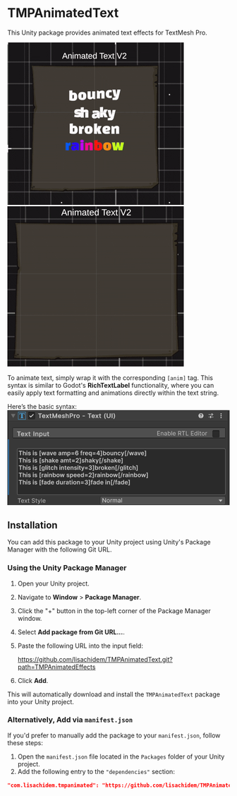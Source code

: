 # TMPAnimatedText

This Unity package provides animated text effects for TextMesh Pro.

![Feature Animation](assets/images/tmp_animated_1.gif)
![Feature Animation](assets/images/tmp_animated_2.gif)


To animate text, simply wrap it with the corresponding `[anim]` tag. This syntax is similar to Godot's **RichTextLabel** functionality, where you can easily apply text formatting and animations directly within the text string.


Here’s the basic syntax:
![Feature Animation](assets/images/tmp_animated_3.png)

## Installation

You can add this package to your Unity project using Unity's Package Manager with the following Git URL.

### Using the Unity Package Manager

1. Open your Unity project.
2. Navigate to **Window** > **Package Manager**.
3. Click the "+" button in the top-left corner of the Package Manager window.
4. Select **Add package from Git URL...**.
5. Paste the following URL into the input field:

   https://github.com/lisachidem/TMPAnimatedText.git?path=TMPAnimatedEffects
   
7. Click **Add**.

This will automatically download and install the `TMPAnimatedText` package into your Unity project.

### Alternatively, Add via `manifest.json`

If you'd prefer to manually add the package to your `manifest.json`, follow these steps:

1. Open the `manifest.json` file located in the `Packages` folder of your Unity project.
2. Add the following entry to the `"dependencies"` section:
```json
"com.lisachidem.tmpanimated": "https://github.com/lisachidem/TMPAnimatedText.git?path=TMPAnimatedEffects"
